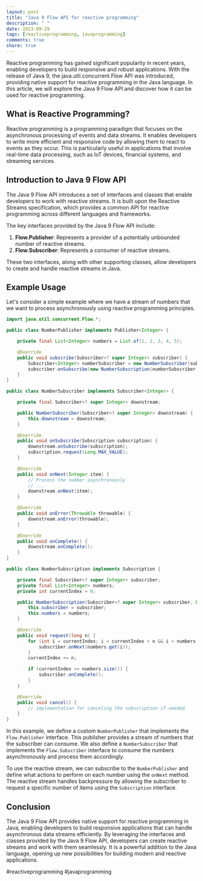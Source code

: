 ```yaml
---
layout: post
title: "Java 9 Flow API for reactive programming"
description: " "
date: 2023-09-29
tags: [reactiveprogramming, javaprogramming]
comments: true
share: true
---
```


Reactive programming has gained significant popularity in recent years, enabling developers to build responsive and robust applications. With the release of Java 9, the java.util.concurrent.Flow API was introduced, providing native support for reactive programming in the Java language. In this article, we will explore the Java 9 Flow API and discover how it can be used for reactive programming.

## What is Reactive Programming?

Reactive programming is a programming paradigm that focuses on the asynchronous processing of events and data streams. It enables developers to write more efficient and responsive code by allowing them to react to events as they occur. This is particularly useful in applications that involve real-time data processing, such as IoT devices, financial systems, and streaming services.

## Introduction to Java 9 Flow API

The Java 9 Flow API introduces a set of interfaces and classes that enable developers to work with reactive streams. It is built upon the Reactive Streams specification, which provides a common API for reactive programming across different languages and frameworks.

The key interfaces provided by the Java 9 Flow API include:

1. **Flow.Publisher**: Represents a provider of a potentially unbounded number of reactive streams.
2. **Flow.Subscriber**: Represents a consumer of reactive streams.

These two interfaces, along with other supporting classes, allow developers to create and handle reactive streams in Java.

## Example Usage

Let's consider a simple example where we have a stream of numbers that we want to process asynchronously using reactive programming principles.

```java
import java.util.concurrent.Flow.*;

public class NumberPublisher implements Publisher<Integer> {

    private final List<Integer> numbers = List.of(1, 2, 3, 4, 5);

    @Override
    public void subscribe(Subscriber<? super Integer> subscriber) {
        Subscriber<Integer> numberSubscriber = new NumberSubscriber(subscriber);
        subscriber.onSubscribe(new NumberSubscription(numberSubscriber, numbers));
    }
}

public class NumberSubscriber implements Subscriber<Integer> {

    private final Subscriber<? super Integer> downstream;

    public NumberSubscriber(Subscriber<? super Integer> downstream) {
        this.downstream = downstream;
    }

    @Override
    public void onSubscribe(Subscription subscription) {
        downstream.onSubscribe(subscription);
        subscription.request(Long.MAX_VALUE);
    }

    @Override
    public void onNext(Integer item) {
        // Process the number asynchronously
        // ...
        downstream.onNext(item);
    }

    @Override
    public void onError(Throwable throwable) {
        downstream.onError(throwable);
    }

    @Override
    public void onComplete() {
        downstream.onComplete();
    }
}

public class NumberSubscription implements Subscription {

    private final Subscriber<? super Integer> subscriber;
    private final List<Integer> numbers;
    private int currentIndex = 0;

    public NumberSubscription(Subscriber<? super Integer> subscriber, List<Integer> numbers) {
        this.subscriber = subscriber;
        this.numbers = numbers;
    }

    @Override
    public void request(long n) {
        for (int i = currentIndex; i < currentIndex + n && i < numbers.size(); i++) {
            subscriber.onNext(numbers.get(i));
        }
        currentIndex += n;

        if (currentIndex >= numbers.size()) {
            subscriber.onComplete();
        }
    }

    @Override
    public void cancel() {
        // implementation for canceling the subscription if needed
    }
}
```

In this example, we define a custom `NumberPublisher` that implements the `Flow.Publisher` interface. This publisher provides a stream of numbers that the subscriber can consume. We also define a `NumberSubscriber` that implements the `Flow.Subscriber` interface to consume the numbers asynchronously and process them accordingly.

To use the reactive stream, we can subscribe to the `NumberPublisher` and define what actions to perform on each number using the `onNext` method. The reactive stream handles backpressure by allowing the subscriber to request a specific number of items using the `Subscription` interface.

## Conclusion

The Java 9 Flow API provides native support for reactive programming in Java, enabling developers to build responsive applications that can handle asynchronous data streams efficiently. By leveraging the interfaces and classes provided by the Java 9 Flow API, developers can create reactive streams and work with them seamlessly. It is a powerful addition to the Java language, opening up new possibilities for building modern and reactive applications.

#reactiveprogramming #javaprogramming